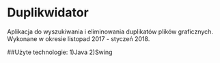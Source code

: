 # Duplikwidator
Aplikacja do wyszukiwania i eliminowania duplikatów plików graficznych.
Wykonane w okresie listopad 2017 - styczeń 2018.

##Użyte technologie:
1)Java
2)Swing
